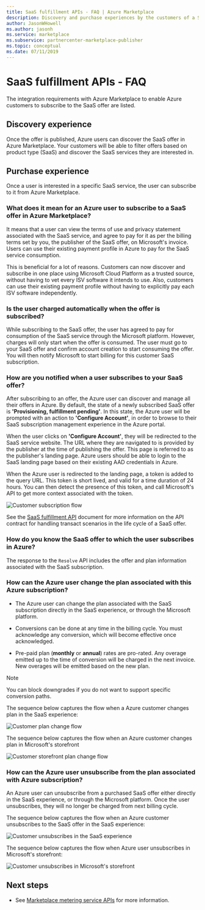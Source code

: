 ```yaml
---
title: SaaS fulfillment APIs - FAQ | Azure Marketplace
description: Discovery and purchase experiences by the customers of a SaaS offer in the Azure Marketplace. 
author: JasonWHowell
ms.author: jasonh 
ms.service: marketplace 
ms.subservice: partnercenter-marketplace-publisher
ms.topic: conceptual
ms.date: 07/11/2019
---
```


# SaaS fulfillment APIs - FAQ

The integration requirements with Azure Marketplace to enable Azure customers to subscribe to the SaaS offer are listed.

## Discovery experience

Once the offer is published, Azure users can discover the SaaS offer in Azure Marketplace. Your customers will be able to filter offers based on product type (SaaS) and discover the SaaS services they are interested in.

## Purchase experience

Once a user is interested in a specific SaaS service, the user can subscribe to it from Azure Marketplace.

### What does it mean for an Azure user to subscribe to a SaaS offer in Azure Marketplace?

It means that a user can view the terms of use and privacy statement associated with the SaaS service, and agree to pay for it as per the billing terms set by you, the publisher of the SaaS offer, on Microsoft's invoice. Users can use their existing payment profile in Azure to pay for the SaaS service consumption.

This is beneficial for a lot of reasons. Customers can now discover and subscribe in one place using Microsoft Cloud Platform as a trusted source, without having to vet every ISV software it intends to use. Also, customers can use their existing payment profile without having to explicitly pay each ISV software independently.

### Is the user charged automatically when the offer is subscribed?

While subscribing to the SaaS offer, the user has agreed to pay for consumption of the SaaS service through the Microsoft platform. However, charges will only start when the offer is consumed. The user must go to your SaaS offer and confirm account creation to start consuming the offer. You will then notify Microsoft to start billing for this customer SaaS subscription.

### How are you notified when a user subscribes to your SaaS offer?

After subscribing to an offer, the Azure user can discover and manage all their offers in Azure. By default, the state of a newly subscribed SaaS offer is **'Provisioning, fulfillment pending'**. In this state, the Azure user will be prompted with an action to **'Configure Account'**, in order to browse to their SaaS subscription management experience in the Azure portal.

When the user clicks on **'Configure Account'**, they will be redirected to the SaaS service website. The URL where they are navigated to is provided by the publisher at the time of publishing the offer. This page is referred to as the publisher's landing page. Azure users should be able to login to the SaaS landing page based on their existing AAD credentials in Azure.

When the Azure user is redirected to the landing page, a token is added to the query URL. This token is short lived, and valid for a time duration of 24 hours. You can then detect the presence of this token, and call Microsoft's API to get more context associated with the token.

![Customer subscription flow](media/saas-metering-service-integration-flow-a.png)

See the [SaaS fulfillment API](https://docs.microsoft.com/azure/marketplace/partner-center-portal/pc-saas-fulfillment-api-v2) document for more information on the API contract for handling transact scenarios in the life cycle of a SaaS offer.

### How do you know the SaaS offer to which the user subscribes in Azure?

The response to the `Resolve` API includes the offer and plan information associated with the SaaS subscription.

### How can the Azure user change the plan associated with this Azure subscription?

* The Azure user can change the plan associated with the SaaS subscription directly in the SaaS experience, or through the Microsoft platform.

* Conversions can be done at any time in the  billing cycle. You must acknowledge any conversion, which will become effective once acknowledged.

* Pre-paid plan (**monthly** or **annual**) rates are pro-rated. Any overage emitted up to the time of conversion will be charged in the next invoice. New overages will be emitted based on the new plan.

>[!Note]
>You can block downgrades if you do not want to support specific conversion paths.

The sequence below captures the flow when a Azure customer changes plan in the SaaS experience:

![Customer plan change flow](media/saas-metering-service-integration-flow-b.png)

The sequence below captures the flow when an Azure customer changes plan in Microsoft's storefront

![Customer storefront plan change flow](media/saas-metering-service-integration-flow-c.png)

### How can the Azure user unsubscribe from the plan associated with Azure subscription?

An Azure user can unsubscribe from a purchased SaaS offer either directly in the SaaS experience, or through the Microsoft platform. Once the user unsubscribes, they will no longer be charged from next billing cycle.

The sequence below captures the flow when an Azure customer unsubscribes to the SaaS offer in the SaaS experience:

![Customer unsubscribes in the SaaS experience](media/saas-metering-service-integration-flow-d.png)

The sequence below captures the flow when Azure user unsubscribes in Microsoft's storefront:

![Customer unsubscribes in Microsoft's storefront](media/saas-metering-service-integration-flow-e.png)

## Next steps

- See [Marketplace metering service APIs](./marketplace-metering-service-apis.md) for more information.
